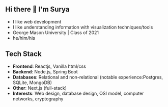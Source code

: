## Hi there 👋 I'm Surya
* I like web development
* I like understanding information with visualization techniques/tools
* George Mason University | Class of 2021
* he/him/his
## **Tech Stack**
* **Frontend**: Reactjs, Vanilla html/css
* **Backend**: Node.js, Spring Boot
* **Databases**: Relational and non-relational (notable experience:Postgres, SQLite, MongoDB)
* **Other**: Next.js (full-stack)
* **Interests**: Web design, database design, OSI model, computer networks, cryptography
